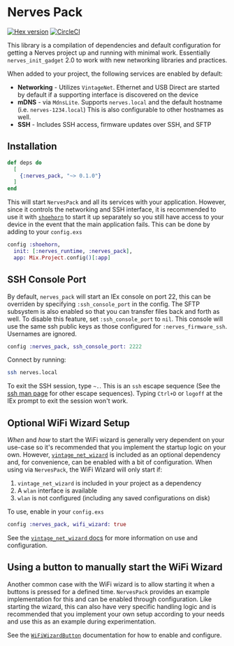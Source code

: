 # Nerves Pack

[![Hex version](https://img.shields.io/hexpm/v/nerves_pack.svg "Hex version")](https://hex.pm/packages/nerves_pack)
[![CircleCI](https://circleci.com/gh/nerves-project/nerves_pack.svg?style=svg)](https://circleci.com/gh/nerves-project/nerves_pack)

This library is a compilation of dependencies and default configuration for
getting a Nerves project up and running with minimal work. Essentially
`nerves_init_gadget` 2.0 to work with new networking libraries and practices.

When added to your project, the following services are enabled by default:

* **Networking** - Utilizes `VintageNet`. Ethernet and USB Direct are started by
  default if a supporting interface is discovered on the device
* **mDNS** - via `MdnsLite`. Supports `nerves.local` and the default hostname (i.e.
  `nerves-1234.local`) This is also configurable to other hostnames as well.
* **SSH** - Includes SSH access, firmware updates over SSH, and SFTP

## Installation

```elixir
def deps do
  [
    {:nerves_pack, "~> 0.1.0"}
  ]
end
```

This will start `NervesPack` and all its services with your application.
However, since it controls the networking and SSH interface, it is recommended
to use it with [`shoehorn`](https://github.com/nerves-project/shoehorn) to start
it up separately so you still have access to your device in the event that the
main application fails. This can be done by adding to your `config.exs`

```elixir
config :shoehorn,
  init: [:nerves_runtime, :nerves_pack],
  app: Mix.Project.config()[:app]
```

## SSH Console Port

By default, `nerves_pack` will start an IEx console on port 22, this can be overriden
by specifying `:ssh_console_port` in the config. The SFTP subsystem is also enabled
so that you can transfer files back and forth as well. To disable this feature,
set `:ssh_console_port` to `nil`.  This console will use the same ssh public
keys as those configured for `:nerves_firmware_ssh`. Usernames are ignored.

```elixir
config :nerves_pack, ssh_console_port: 2222
```

Connect by running:

```bash
ssh nerves.local
```

To exit the SSH session, type `~.`. This is an `ssh` escape sequence (See the
[ssh man page](https://linux.die.net/man/1/ssh) for other escape sequences).
Typing `Ctrl+D` or `logoff` at the IEx prompt to exit the session won't work.

## Optional WiFi Wizard Setup

_When_ and _how_ to start the WiFi wizard is generally very dependent on your
use-case so it's recommended that you implement the startup logic on your own.
However,
[`vintage_net_wizard`](https://github.com/nerves-networking/vintage_net_wizard)
is included as an optional dependency and, for convenience, can be enabled with
a bit of configuration. When using via `NervesPack`, the WiFi Wizard will only
start if:

1) `vintage_net_wizard` is included in your project as a dependency
2) A `wlan` interface is available
3) `wlan` is not configured (including any saved configurations on disk)

To use, enable in your `config.exs`

```elixir
config :nerves_pack, wifi_wizard: true
```

See the [`vintage_net_wizard` docs](https://hexdocs.pm/vintage_net_wizard) for
more information on use and configuration.

## Using a button to manually start the WiFi Wizard

Another common case with the WiFi wizard is to allow starting it when a buttons
is pressed for a defined time. `NervesPack` provides an example implementation
for this and can be enabled through configuration. Like starting the wizard,
this can also have very specific handling logic and is recommended that you
implement your own setup according to your needs and use this as an example
during experimentation.

See the
[`WiFiWizardButton`](https://hexdocs.pm/nerves_pack/NervesPack.WiFiWizardButton.html)
documentation for how to enable and configure.
